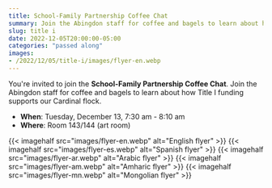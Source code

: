 ```yaml
--- 
title: School-Family Partnership Coffee Chat
summary: Join the Abingdon staff for coffee and bagels to learn about how Title I funding supports our Cardinal flock.
slug: title i
date: 2022-12-05T20:00:00-05:00
categories: "passed along"
images: 
- /2022/12/05/title-i/images/flyer-en.webp
---
```


 You're invited to join the **School-Family Partnership Coffee Chat**. Join the Abingdon staff for coffee and bagels to learn about how Title I funding supports our Cardinal flock.

 - **When**: Tuesday, December 13, 7:30 am - 8:10 am
 - **Where**: Room 143/144 (art room)

{{< imagehalf src="images/flyer-en.webp" alt="English flyer" >}}
{{< imagehalf src="images/flyer-es.webp" alt="Spanish flyer" >}}
{{< imagehalf src="images/flyer-ar.webp" alt="Arabic flyer" >}}
{{< imagehalf src="images/flyer-am.webp" alt="Amharic flyer" >}}
{{< imagehalf src="images/flyer-mn.webp" alt="Mongolian flyer" >}}